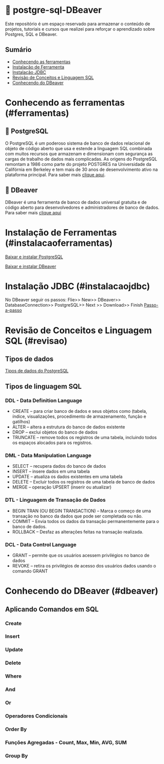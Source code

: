 # 🎯 postgre-sql-DBeaver
Este repositório é um espaço reservado para armazenar o conteúdo de projetos, tutoriais e cursos que realizei para reforçar o aprendizado sobre Postgres, SQL e DBeaver.

## Sumário

- [Conhecendo as ferramentas](#ferramentas)
- [Instalação de Ferramenta](#instalacaoferramentas)
- [Instalação JDBC](#instalacaojdbc)
- [Revisão de Conceitos e Linguagem SQL](#revisao)
- [Conhecendo do DBeaver](#dbeaver)

# Conhecendo as ferramentas (#ferramentas)

## 🐘 PostgreSQL
O PostgreSQL é um poderoso sistema de banco de dados relacional de objeto de código aberto que usa e estende a linguagem SQL combinada com muitos recursos que armazenam e dimensionam com segurança as cargas de trabalho de dados mais complicadas. As origens do PostgreSQL remontam a 1986 como parte do projeto POSTGRES na Universidade da Califórnia em Berkeley e tem mais de 30 anos de desenvolvimento ativo na plataforma principal. Para saber mais [clique aqui](https://www.postgresql.org/about/).

## 🦫 DBeaver
DBeaver é uma ferramenta de banco de dados universal gratuita e de código aberto para desenvolvedores e administradores de banco de dados. Para saber mais [clique aqui](https://dbeaver.io/about/)

# Instalação de Ferramentas (#instalacaoferramentas)

[Baixar e instalar PostgreSQL](https://www.postgresql.org/download/)

[Baixar e instalar DBeaver](https://dbeaver.io/download/)

# Instalação JDBC (#instalacaojdbc)

No DBeaver seguir os passos:
Flie>> New>> DBeaver>> DatabaseConnection>> PostgreSQL>> Next >> Download>> Finish
[Passo-a-passo](https://dbeaver.com/docs/wiki/Database-drivers/)

# Revisão de Conceitos e Linguagem SQL (#revisao)

## Tipos de dados 

[Tipos de dados do PostgreSQL](https://www.postgresqltutorial.com/postgresql-tutorial/postgresql-data-types/)

## Tipos de linguagem SQL

### DDL - Data Definition Language
- CREATE – para criar banco de dados e seus objetos como (tabela, índice, visualizações, procedimento de armazenamento, função e gatilhos)
- ALTER – altera a estrutura do banco de dados existente
- DROP – exclui objetos do banco de dados
- TRUNCATE – remove todos os registros de uma tabela, incluindo todos os espaços alocados para os registros.

### DML - Data Manipulation Language 
- SELECT – recupera dados do banco de dados
- INSERT – insere dados em uma tabela
- UPDATE – atualiza os dados existentes em uma tabela
- DELETE – Excluir todos os registros de uma tabela de banco de dados
- MERGE – operação UPSERT (inserir ou atualizar)

### DTL - Linguagem de Transação de Dados
- BEGIN TRAN (OU BEGIN TRANSACTION) – Marca o começo de uma transação no banco da dados  que pode ser completada ou não.
- COMMIT – Envia todos os dados da transação permanentemente para o banco de dados.
- ROLLBACK – Desfaz as alterações feitas na transação realizada.

### DCL - Data Control Language
- GRANT – permite que os usuários acessem privilégios no banco de dados
- REVOKE – retira os privilégios de acesso dos usuários dados usando o comando GRANT

# Conhecendo do DBeaver (#dbeaver)

## Aplicando Comandos em SQL

### Create
### Insert
### Update
### Delete
### Where
### And
### Or
### Operadores Condicionais
### Order By
### Funções Agregadas - Count, Max, Min, AVG, SUM
### Group By

